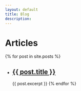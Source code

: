 ```yaml
---
layout: default
title: Blog
description: 
---
```

# Articles

{% for post in site.posts %}
- ## <a href="{{ post.url }}">{{ post.title }}</a>
  ​    {{ post.excerpt }}
{% endfor %}

